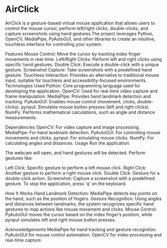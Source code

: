 # AirClick
AirClick is a gesture-based virtual mouse application that allows users to control the mouse cursor, perform left/right clicks, double-clicks, and capture screenshots using hand gestures.The project leverages Python, OpenCV, MediaPipe, PyAutoGUI, and other libraries to create an intuitive, touchless interface for controlling your system.

Features
Mouse Control: Move the cursor by tracking index finger movements in real-time.
Left/Right Clicks: Perform left and right clicks using specific hand gestures.
Double Click: Execute a double-click with a unique gesture.
Screenshot Capture: Take screenshots with a predefined hand gesture.
Touchless Interaction: Provides an alternative to traditional mouse input, suitable for touchless and accessibility-focused environments.
Technologies Used
Python: Core programming language used for developing the application.
OpenCV: Used for real-time video capture and frame manipulation.
MediaPipe: Provides hand landmark detection and tracking.
PyAutoGUI: Enables mouse control (movement, clicks, double-clicks).
pynput: Simulates mouse button presses (left and right clicks).
NumPy: Performs mathematical calculations, such as angle and distance measurements.

Dependencies
OpenCV: For video capture and image processing.
MediaPipe: For hand landmark detection.
PyAutoGUI: For controlling mouse movements and clicks.
pynput: For simulating mouse clicks.
NumPy: For calculating angles and distances.
Usage
Run the application:


The webcam will open, and hand gestures will be detected. Perform gestures like:

Left Click: Specific gesture to perform a left mouse click.
Right Click: Another gesture to perform a right mouse click.
Double Click: Gesture for a double-click action.
Screenshot: Capture a screenshot with a predefined gesture.
To stop the application, press 'q' on the keyboard.

How It Works
Hand Landmark Detection: MediaPipe detects key points on the hand, such as the position of fingers.
Gesture Recognition: Using angles and distances between landmarks, the system recognizes specific hand gestures to map actions like mouse movement and clicks.
Mouse Control: PyAutoGUI moves the cursor based on the index finger’s position, while pynput simulates left and right mouse button presses.

Acknowledgements
MediaPipe for hand tracking and gesture recognition.
PyAutoGUI for mouse control automation.
OpenCV for video processing and real-time capture.
